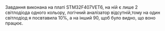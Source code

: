 Завдання виконана на платі STM32F407VET6, на ній є лише 2 світлодіода одного кольору, логічний аналізатор відсутній,тому на один світлодіод я посвтавила 10%, а на інший 90, щоб було видно, що воно працює.

